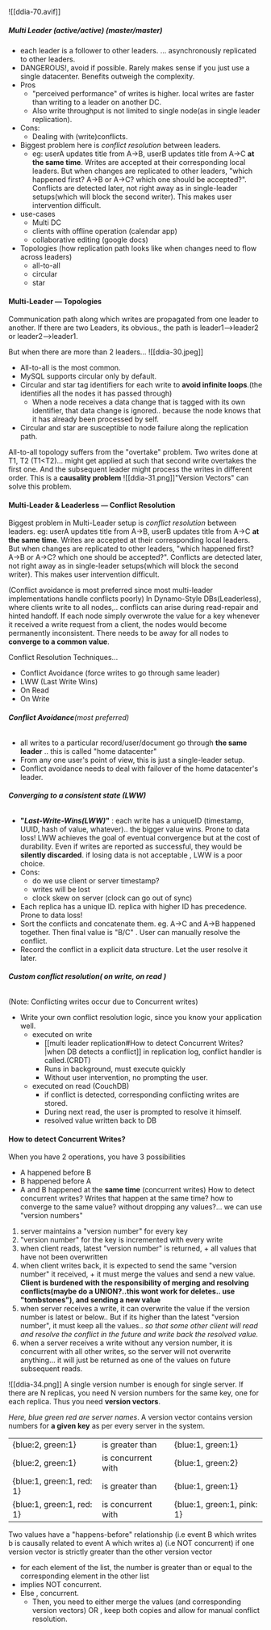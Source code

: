 ![[ddia-70.avif]]
##### Multi Leader (active/active) (master/master)
- each leader is a follower to other leaders. ... asynchronously replicated to other leaders.
- DANGEROUS!, avoid if possible. Rarely makes sense if you just use a single datacenter. Benefits outweigh the complexity.
- Pros
	- "perceived performance" of writes is higher. local writes are faster than writing to a leader on another DC. 
	- Also write throughput is not limited to single node(as in single leader replication).
- Cons:
	- Dealing with (write)conflicts.
- Biggest problem here is _conflict resolution_ between leaders.
	- eg: userA updates title from A->B, userB updates title from A->C **at the same time**. Writes are accepted at their corresponding local leaders. But when changes are replicated to other leaders, "which happened first? A->B or A->C? which one should be accepted?". Conflicts are detected later, not right away as in single-leader setups(which will block the second writer). This makes user intervention difficult.
- use-cases
	- Multi DC
	- clients with offline operation (calendar app)
	- collaborative editing (google docs)
- Topologies (how replication path looks like when changes need to flow across leaders)
	- all-to-all
	- circular
	- star


#### Multi-Leader — Topologies
Communication path along which writes are propagated from one leader to another.
If there are two Leaders, its obvious., the path is leader1-->leader2 or leader2-->leader1. 

But when there are more than 2 leaders... 
![[ddia-30.jpeg]]
- All-to-all is the most common.
- MySQL supports circular only by default.
- Circular and star tag identifiers for each write to **avoid infinite loops**.(the identifies all the nodes it has passed through)
	- When a node receives a data change that is tagged with its own identifier, that data change is ignored.. because the node knows that it has already been processed by self.
- Circular and star are susceptible to node failure along the replication path.

All-to-all topology suffers from the "overtake" problem. Two writes done at T1, T2 (T1<T2)... might get applied at such that second write overtakes the first one. And the subsequent leader might process the writes in different order. This is a **causality problem** 
![[ddia-31.png]]"Version Vectors" can solve this problem.


#### Multi-Leader & Leaderless — Conflict Resolution
Biggest problem in Multi-Leader setup is _conflict resolution_ between leaders.
eg: userA updates title from A->B, userB updates title from A->C **at the same time**. Writes are accepted at their corresponding local leaders. But when changes are replicated to other leaders, "which happened first? A->B or A->C? which one should be accepted?". Conflicts are detected later, not right away as in single-leader setups(which will block the second writer). This makes user intervention difficult.

 (Conflict avoidance is most preferred since most multi-leader implementations handle conflicts poorly)
In Dynamo-Style DBs(Leaderless), where clients write to all nodes,.. conflicts can arise during read-repair and hinted handoff. If each node simply overwrote the value for a key whenever it received a write request from a client, the nodes would become permanently inconsistent. There needs to be away for all nodes to **converge to a common value**.

 Conflict Resolution Techniques...
 - Conflict Avoidance (force writes to go through same leader)
 - LWW (Last Write Wins)
 - On Read
 - On Write
 
 ###### **Conflict Avoidance**(most preferred)
- all writes to a particular record/user/document go through **the same leader** .. this is called "home datacenter"
- From any one user's point of view, this is just a single-leader setup.
- Conflict avoidance needs to deal with failover of the home datacenter's leader.

 ###### **Converging to a consistent state (LWW)**
- **"_Last-Write-Wins(LWW)_"** : each write has a uniqueID (timestamp, UUID, hash of value, whatever).. the bigger value wins. Prone to data loss! LWW achieves the goal of eventual convergence but at the cost of durability. Even if writes are reported as successful, they would be **silently discarded**. if losing data is not acceptable , LWW is a poor choice.
- Cons:
	- do we use client or server timestamp?
	- writes will be lost
	- clock skew on server (clock can go out of sync)
- Each replica has a unique ID. replica with higher ID has precedence. Prone to data loss!
- Sort the conflicts and concatenate them. eg. A->C and A->B happened together. Then final value is "B/C" . User can manually resolve the conflict.
- Record the conflict in a explicit data structure. Let the user resolve it later.

 ###### **Custom conflict resolution( on write, on read )**
 (Note: Conflicting writes occur due to Concurrent writes)
- Write your own conflict resolution logic, since you know your application well.
	- executed on write
		- [[multi leader replication#How to detect Concurrent Writes?|when DB detects a conflict]] in replication log, conflict handler is called.(CRDT)
		- Runs in background, must execute quickly
		- Without user intervention, no prompting the user.
	- executed on read (CouchDB)
		- if conflict is detected, corresponding conflicting writes are stored.
		- During next read, the user is prompted to resolve it himself.
		- resolved value written back to DB


#### How to detect Concurrent Writes?
When you have 2 operations, you have 3 possibilities
- A happened before B
- B happened before A
- A and B happened at the **same time** (concurrent writes)
How to detect concurrent writes? Writes that happen at the same time? how to converge to the same value? without dropping any values?... we can use "version numbers"
1. server maintains a "version number" for every key
2. "version number" for the key is incremented with every write
3. when client reads, latest "version number" is returned, + all values that have not been overwritten
4. when client writes back, it is expected to send the same "version number" it received, + it must merge the values and send a new value. **Client is burdened with the responsibility of merging and resolving conflicts(maybe do a UNION?..this wont work for deletes.. use "tombstones"), and sending a new value**
5. when server receives a write, it can overwrite the value if the version number is latest or below.. But if its higher than the latest "version number", it must keep all the values.. _so that some other client will read and resolve the conflict in the future and write back the resolved value._
6. when a server receives a write without any version number, it is concurrent with all other writes, so the server will not overwrite anything... it will just be returned as one of the values on future subsequent reads.

![[ddia-34.png]]
A single version number is enough for single server. If there are N replicas, you need N version numbers for the same key, one for each replica. Thus you need **version vectors**.

*Here, blue green red are server names*. A version vector contains version numbers for **a given key** as per every server in the system.

|                           |                    |                            |
| ------------------------- | ------------------ | -------------------------- |
| {blue:2, green:1}         | is greater than    | {blue:1, green:1}          |
| {blue:2, green:1}         | is concurrent with | {blue:1, green:2}          |
| {blue:1, green:1, red: 1} | is greater than    | {blue:1, green:1}          |
| {blue:1, green:1, red: 1} | is concurrent with | {blue:1, green:1, pink: 1} |
Two values have a "happens-before" relationship (i.e event B which writes b is causally related to event A which writes a) (i.e NOT concurrent) if one version vector is strictly greater than the other version vector
- for each element of the list, the number is greater than or equal to the corresponding element in the other list
- implies NOT concurrent.
- Else , concurrent.
	- Then, you need to either merge the values (and corresponding version vectors) OR , keep both copies and allow for manual conflict resolution.